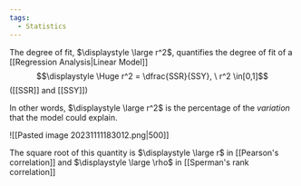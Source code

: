 ```yaml
---
tags:
  - Statistics
---
```

The degree of fit, $\displaystyle \large r^2$, quantifies the degree of fit of a [[Regression Analysis|Linear Model]]
$$\displaystyle \Huge r^2 = \dfrac{SSR}{SSY}, \ r^2 \in[0,1]$$
([[SSR]] and [[SSY]])

In other words, $\displaystyle \large r^2$ is the percentage of the *variation* that the model could explain.

![[Pasted image 20231111183012.png|500]]

The square root of this quantity is $\displaystyle \large r$ in [[Pearson's correlation]] and $\displaystyle \large \rho$ in [[Sperman's rank correlation]]